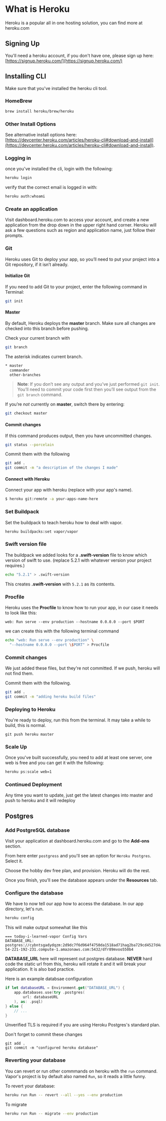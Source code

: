 # What is Heroku

Heroku is a popular all in one hosting solution, you can find more at heroku.com

## Signing Up

You'll need a heroku account, if you don't have one, please sign up here: [https://signup.heroku.com/](https://signup.heroku.com/)

## Installing CLI

Make sure that you've installed the heroku cli tool.

### HomeBrew

```bash
brew install heroku/brew/heroku
```

### Other Install Options

See alternative install options here: [https://devcenter.heroku.com/articles/heroku-cli#download-and-install](https://devcenter.heroku.com/articles/heroku-cli#download-and-install).

### Logging in

once you've installed the cli, login with the following:

```bash
heroku login
```

verify that the correct email is logged in with:

```bash
heroku auth:whoami
```

### Create an application

Visit dashboard.heroku.com to access your account, and create a new application from the drop down in the upper right hand corner. Heroku will ask a few questions such as region and application name, just follow their prompts.

### Git

Heroku uses Git to deploy your app, so you’ll need to put your project into a Git repository, if it isn’t already.

#### Initialize Git

If you need to add Git to your project, enter the following command in Terminal:

```bash
git init
```

#### Master

By default, Heroku deploys the **master** branch. Make sure all changes are checked into this branch before pushing.

Check your current branch with

```bash
git branch
```

The asterisk indicates current branch.

```bash
* master
  commander
  other-branches
```

> **Note**: If you don’t see any output and you’ve just performed `git init`. You’ll need to commit your code first then you’ll see output from the `git branch` command.


If you’re _not_ currently on **master**, switch there by entering:

```bash
git checkout master
```

#### Commit changes

If this command produces output, then you have uncommitted changes.

```bash
git status --porcelain
```

Commit them with the following

```bash
git add .
git commit -m "a description of the changes I made"
```

#### Connect with Heroku

Connect your app with heroku (replace with your app's name).

```bash
$ heroku git:remote -a your-apps-name-here
```

### Set Buildpack

Set the buildpack to teach heroku how to deal with vapor.

```bash
heroku buildpacks:set vapor/vapor
```

### Swift version file

The buildpack we added looks for a **.swift-version** file to know which version of swift to use. (replace 5.2.1 with whatever version your project requires.)

```bash
echo "5.2.1" > .swift-version
```

This creates **.swift-version** with `5.2.1` as its contents.


### Procfile

Heroku uses the **Procfile** to know how to run your app, in our case it needs to look like this:

```
web: Run serve --env production --hostname 0.0.0.0 --port $PORT
```

we can create this with the following terminal command

```bash
echo "web: Run serve --env production" \
  "--hostname 0.0.0.0 --port \$PORT" > Procfile
```

### Commit changes

We just added these files, but they're not committed. If we push, heroku will not find them.

Commit them with the following.

```bash
git add .
git commit -m "adding heroku build files"
```

### Deploying to Heroku

You're ready to deploy, run this from the terminal. It may take a while to build, this is normal.

```none
git push heroku master
```

### Scale Up

Once you've built successfully, you need to add at least one server, one web is free and you can get it with the following:

```bash
heroku ps:scale web=1
```

### Continued Deployment

Any time you want to update, just get the latest changes into master and push to heroku and it will redeploy

## Postgres

### Add PostgreSQL database

Visit your application at dashboard.heroku.com and go to the **Add-ons** section.

From here enter `postgress` and you'll see an option for `Heroku Postgres`. Select it.

Choose the hobby dev free plan, and provision. Heroku will do the rest.

Once you finish, you’ll see the database appears under the **Resources** tab.

### Configure the database

We have to now tell our app how to access the database. In our app directory, let's run.

```bash
heroku config
```

This will make output somewhat like this

```none
=== today-i-learned-vapor Config Vars
DATABASE_URL: postgres://cybntsgadydqzm:2d9dc7f6d964f4750da1518ad71hag2ba729cd4527d4a18c70e024b11cfa8f4b@ec2-54-221-192-231.compute-1.amazonaws.com:5432/dfr89mvoo550b4
```

**DATABASE_URL** here will represent out postgres database. **NEVER** hard code the static url from this, heroku will rotate it and it will break your application. It is also bad practice.

Here is an example databsae configuration

```swift
if let databaseURL = Environment.get("DATABASE_URL") {
    app.databases.use(try .postgres(
        url: databaseURL
    ), as: .psql)
} else {
    // ...
}
```

Unverified TLS is required if you are using Heroku Postgres's standard plan.

Don't forget to commit these changes

```none
git add .
git commit -m "configured heroku database"
```

### Reverting your database

You can revert or run other commmands on heroku with the `run` command. Vapor's project is by default also named `Run`, so it reads a little funny.

To revert your database:

```bash
heroku run Run -- revert --all --yes --env production
```

To migrate

```bash
heroku run Run -- migrate --env production
```
